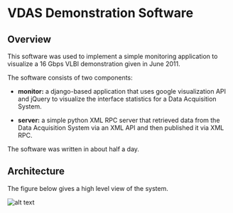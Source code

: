 VDAS Demonstration Software
===========================

## Overview

This software was used to implement a simple monitoring application
to visualize a 16 Gbps VLBI demonstration given in June 2011.

The software consists of two components:

  * __monitor:__ a django-based application that uses google visualization
    API and jQuery to visualize the interface statistics for a Data
    Acquisition System.

  * __server:__ a simple python XML RPC server that retrieved data from the Data
    Acquisition System via an XML API and then published it via XML RPC.

The software was written in about half a day.

## Architecture

The figure below gives a high level view of the system.

![alt text](https://https://raw.github.com/delapsley/demo/master/architecture.png "Architecture")
